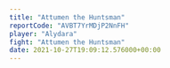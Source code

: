 ```yaml
---
title: "Attumen the Huntsman"
reportCode: "AVBT7YrMDjP2NnFH"
player: "Alydara"
fight: "Attumen the Huntsman"
date: 2021-10-27T19:09:12.576000+00:00
---
```

